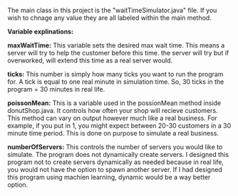 The main class in this project is the "waitTimeSimulator.java" file. If you wish to chnage any value
they are all labeled within the main method. 

**Variable explinations:**

**maxWaitTime:** This variable sets the desired max wait time. This means a server will try to help the customer before this time.
the server will try but if overworked, will extend this time as a real server would.

**ticks:** This number is simply how many ticks you want to run the program for. A tick is equal to one real minute in 
simulation time. So, 30 ticks in the program = 30 minutes in real life.

**poissonMean:** This is a variable used in the possionMean method inside donutShop.java. It controls how often your shop will recieve customers. This method can vary on output however much like a real business. For example, if you put in 1, you might expect between 20-30 customers in a 30 minute time period. This is done on purpose to simulate a real business.

**numberOfServers:** This controls the number of servers you would like to simulate. The program does not dynamically create servers. I designed this program not to create servers dynamically as needed because in real life, you would not have the option to spawn another server. If I had designed this program using machien learning, dynamic would be a way better option.
